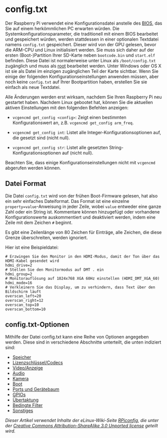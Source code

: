 # config.txt

Der Raspberry Pi verwendet eine Konfigurationsdatei anstelle des [BIOS](https://en.wikipedia.org/wiki/BIOS), das Sie auf einem herkömmlichen PC erwarten würden. Die Systemkonfigurationsparameter, die traditionell mit einem BIOS bearbeitet und gespeichert würden, werden stattdessen in einer optionalen Textdatei namens `config.txt` gespeichert. Dieser wird von der GPU gelesen, bevor die ARM-CPU und Linux initialisiert werden. Sie muss sich daher auf der ersten (Boot-)Partition Ihrer SD-Karte neben `bootcode.bin` und `start.elf` befinden. Diese Datei ist normalerweise unter Linux als `/boot/config.txt` zugänglich und muss als [root](../../linux/usage/root.md) bearbeitet werden. Unter Windows oder OS X ist sie als Datei im einzigen zugänglichen Teil der Karte sichtbar. Wenn Sie einige der folgenden Konfigurationseinstellungen anwenden müssen, aber noch keine `config.txt` auf Ihrer Bootpartition haben, erstellen Sie sie einfach als neue Textdatei.

Alle Änderungen werden erst wirksam, nachdem Sie Ihren Raspberry Pi neu gestartet haben. Nachdem Linux gebootet hat, können Sie die aktuellen aktiven Einstellungen mit den folgenden Befehlen anzeigen:

- `vcgencmd get_config <config>`: Zeigt einen bestimmten Konfigurationswert an, z.B. `vcgencmd get_config arm_freq`.

- `vcgencmd get_config int`: Listet alle Integer-Konfigurationsoptionen auf, die gesetzt sind (nicht null).

- `vcgencmd get_config str`: Listet alle gesetzten String-Konfigurationsoptionen auf (nicht null).

Beachten Sie, dass einige Konfigurationseinstellungen nicht mit `vcgencmd` abgerufen werden können.

## Datei Format

Die Datei `config.txt` wird von der frühen Boot-Firmware gelesen, hat also ein sehr einfaches Dateiformat. Das Format ist eine einzelne `property=value`-Anweisung in jeder Zeile, wobei `value` entweder eine ganze Zahl oder ein String ist. Kommentare können hinzugefügt oder vorhandene Konfigurationswerte auskommentiert und deaktiviert werden, indem eine Zeile mit dem Zeichen `#` beginnt.

Es gibt eine Zeilenlänge von 80 Zeichen für Einträge, alle Zeichen, die diese Grenze überschreiten, werden ignoriert.

Hier ist eine Beispieldatei:

```
# Erzwingen Sie den Monitor in den HDMI-Modus, damit der Ton über das HDMI-Kabel gesendet wird
hdmi_drive=2
# Stellen Sie den Monitormodus auf DMT . ein
hdmi_group=2
# Monitorauflösung auf 1024x768 XGA 60Hz einstellen (HDMI_DMT_XGA_60)
hdmi_mode=16
# Verkleinern Sie das Display, um zu verhindern, dass Text über den Bildschirm läuft
overscan_left=20
overscan_right=12
overscan_top=10
overscan_bottom=10
```

## config.txt-Optionen

Mithilfe der Datei config.txt kann eine Reihe von Optionen angegeben werden. Diese sind in verschiedene Abschnitte unterteilt, die unten indiziert sind:

- [Speicher](memory.md)
- [Lizenzschlüssel/Codecs](codeclicence.md)
- [Video/Anzeige](video.md)
- [Audio](audio.md)
- [Kamera](camera.md)
- [Boot](boot.md)
- [Ports und Gerätebaum](../device-tree.md#part4.6)
- [GPIOs](gpio.md)
- [Übertaktung](overclocking.md)
- [Bedingte Filter](conditional.md)
- [Sonstiges](Misc.md)




*Dieser Artikel verwendet Inhalte der eLinux-Wiki-Seite [RPiconfig](http://elinux.org/RPiconfig), die unter der [Creative Commons Attribution-ShareAlike 3.0 Unported license](http://creativecommons.org/licenses/bis-sa/3.0/) geteilt wird.*